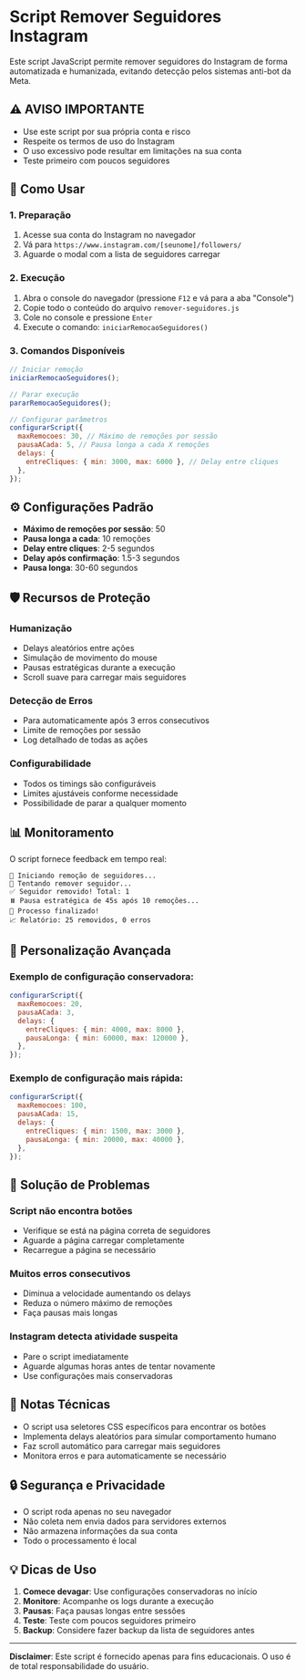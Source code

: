 # Script Remover Seguidores Instagram

Este script JavaScript permite remover seguidores do Instagram de forma automatizada e humanizada, evitando detecção pelos sistemas anti-bot da Meta.

## ⚠️ AVISO IMPORTANTE

- Use este script por sua própria conta e risco
- Respeite os termos de uso do Instagram
- O uso excessivo pode resultar em limitações na sua conta
- Teste primeiro com poucos seguidores

## 🚀 Como Usar

### 1. Preparação

1. Acesse sua conta do Instagram no navegador
2. Vá para `https://www.instagram.com/[seunome]/followers/`
3. Aguarde o modal com a lista de seguidores carregar

### 2. Execução

1. Abra o console do navegador (pressione `F12` e vá para a aba "Console")
2. Copie todo o conteúdo do arquivo `remover-seguidores.js`
3. Cole no console e pressione `Enter`
4. Execute o comando: `iniciarRemocaoSeguidores()`

### 3. Comandos Disponíveis

```javascript
// Iniciar remoção
iniciarRemocaoSeguidores();

// Parar execução
pararRemocaoSeguidores();

// Configurar parâmetros
configurarScript({
  maxRemocoes: 30, // Máximo de remoções por sessão
  pausaACada: 5, // Pausa longa a cada X remoções
  delays: {
    entreCliques: { min: 3000, max: 6000 }, // Delay entre cliques
  },
});
```

## ⚙️ Configurações Padrão

- **Máximo de remoções por sessão**: 50
- **Pausa longa a cada**: 10 remoções
- **Delay entre cliques**: 2-5 segundos
- **Delay após confirmação**: 1.5-3 segundos
- **Pausa longa**: 30-60 segundos

## 🛡️ Recursos de Proteção

### Humanização

- Delays aleatórios entre ações
- Simulação de movimento do mouse
- Pausas estratégicas durante a execução
- Scroll suave para carregar mais seguidores

### Detecção de Erros

- Para automaticamente após 3 erros consecutivos
- Limite de remoções por sessão
- Log detalhado de todas as ações

### Configurabilidade

- Todos os timings são configuráveis
- Limites ajustáveis conforme necessidade
- Possibilidade de parar a qualquer momento

## 📊 Monitoramento

O script fornece feedback em tempo real:

```
🚀 Iniciando remoção de seguidores...
🎯 Tentando remover seguidor...
✅ Seguidor removido! Total: 1
⏸️ Pausa estratégica de 45s após 10 remoções...
🎉 Processo finalizado!
📈 Relatório: 25 removidos, 0 erros
```

## 🔧 Personalização Avançada

### Exemplo de configuração conservadora:

```javascript
configurarScript({
  maxRemocoes: 20,
  pausaACada: 3,
  delays: {
    entreCliques: { min: 4000, max: 8000 },
    pausaLonga: { min: 60000, max: 120000 },
  },
});
```

### Exemplo de configuração mais rápida:

```javascript
configurarScript({
  maxRemocoes: 100,
  pausaACada: 15,
  delays: {
    entreCliques: { min: 1500, max: 3000 },
    pausaLonga: { min: 20000, max: 40000 },
  },
});
```

## 🐛 Solução de Problemas

### Script não encontra botões

- Verifique se está na página correta de seguidores
- Aguarde a página carregar completamente
- Recarregue a página se necessário

### Muitos erros consecutivos

- Diminua a velocidade aumentando os delays
- Reduza o número máximo de remoções
- Faça pausas mais longas

### Instagram detecta atividade suspeita

- Pare o script imediatamente
- Aguarde algumas horas antes de tentar novamente
- Use configurações mais conservadoras

## 📝 Notas Técnicas

- O script usa seletores CSS específicos para encontrar os botões
- Implementa delays aleatórios para simular comportamento humano
- Faz scroll automático para carregar mais seguidores
- Monitora erros e para automaticamente se necessário

## 🔒 Segurança e Privacidade

- O script roda apenas no seu navegador
- Não coleta nem envia dados para servidores externos
- Não armazena informações da sua conta
- Todo o processamento é local

## 💡 Dicas de Uso

1. **Comece devagar**: Use configurações conservadoras no início
2. **Monitore**: Acompanhe os logs durante a execução
3. **Pausas**: Faça pausas longas entre sessões
4. **Teste**: Teste com poucos seguidores primeiro
5. **Backup**: Considere fazer backup da lista de seguidores antes

---

**Disclaimer**: Este script é fornecido apenas para fins educacionais. O uso é de total responsabilidade do usuário.

